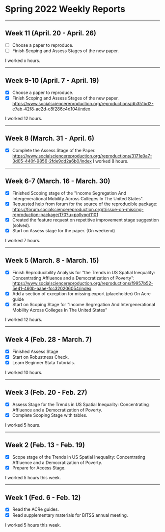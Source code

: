 # Spring 2022 Weekly Reports
---

## Week 11 (April. 20 - April. 26)

- [ ] Choose a paper to reproduce.
- [ ] Finish Scoping and Assess Stages of the new paper. 

I worked x hours.

---

## Week 9-10 (April. 7 - April. 19)

- [x] Choose a paper to reproduce.
- [x] Finish Scoping and Assess Stages of the new paper. https://www.socialsciencereproduction.org/reproductions/db351bd2-e7ab-42f8-ac2d-c8f286c4d104/index

I worked 12 hours.

---

## Week 8 (March. 31 - April. 6)

- [x] Complete the Assess Stage of the Paper. https://www.socialsciencereproduction.org/reproductions/3171e0a7-3d05-440f-9856-2fde9dd2a6b0/index
I worked 8 hours.

---

## Week 6-7 (March. 16 - March. 30)

- [x] Finished Scoping stage of the "Income Segregation And Intergenerational Mobility Across Colleges In The United States".
- [x] Requested help from forum for the source of the reproducible package: https://forum.socialsciencereproduction.org/t/issue-on-missing-reproduction-package/170?u=pollypqt1101
- [x] Created the feature request on repetitive improvement stage suggestion (solved).
- [x] Start on Assess stage for the paper. (On weekend)

I worked 7 hours.

---

## Week 5 (March. 8 - March. 15)

- [x] Finish Reproducibility Analysis for "the Trends in US Spatial Inequality: Concentrating Affluence and a Democratization of Poverty": https://www.socialsciencereproduction.org/reproductions/f9957b52-5e41-460b-aaae-fcc320206054/index 
- [x] Add a section of exception for missing export (placeholder) On Acre guide
- [x] Start on Scoping Stage for "Income Segregation And Intergenerational Mobility Across Colleges In The United States"

I worked 12 hours.

---

## Week 4 (Feb. 28 - March. 7)

- [x] Finished Assess Stage
- [x] Start on Robustness Check.
- [x] Learn Beginner Stata Tutorials.

I worked 10 hours.

---

## Week 3 (Feb. 20 - Feb. 27)

- [x] Assess Stage for  the Trends in US Spatial Inequality: Concentrating Affluence and a Democratization of Poverty.
- [x] Complete Scoping Stage with tables.

I worked 5 hours.

---

## Week 2 (Feb. 13 - Feb. 19)

- [x] Scope stage of the Trends in US Spatial Inequality: Concentrating Affluence and a Democratization of Poverty.
- [x] Prepare for Access Stage.

I worked 5 hours this week.

---

## Week 1 (Fed. 6 - Feb. 12)

- [x] Read the ACRe guides.
- [x] Read supplementary materials for BITSS annual meeting.

I worked 5 hours this week.
